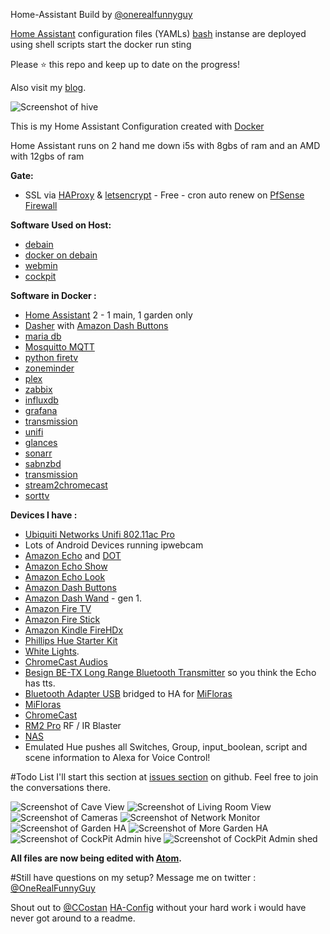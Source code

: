 Home-Assistant Build by [@onerealfunnyguy](https://twitter.com/onerealfunnyguy)

[Home Assistant](https://home-assistant.io/) configuration files (YAMLs)
[bash](https://www.gnu.org/software/bash/) instanse are deployed using shell scripts start the docker run sting

Please :star: this repo and keep up to date on the progress!

Also visit my [blog](https://onerealfunnyguy.com).

![Screenshot of hive](https://onerealfunnyguy.com/screenshots/pic1.png)

This is my Home Assistant Configuration created with [Docker](https://home-assistant.io/docs/installation/docker/)

Home Assistant runs on 2 hand me down i5s with 8gbs of ram and an AMD with 12gbs of ram

**Gate:**
* SSL via [HAProxy](http://www.haproxy.org) & [letsencrypt](https://letsencrypt.org) - Free - cron auto renew on [PfSense Firewall](http://amzn.to/2Aj7XYH)

**Software Used on Host:**
* [debain](https://www.debian.org)
* [docker on debain](https://www.docker.com/docker-debian)
* [webmin](http://www.webmin.com)
* [cockpit](http://cockpit-project.org)

**Software in Docker :**
* [Home Assistant](https://home-assistant.io/) 2 - 1 main, 1 garden only
* [Dasher](https://github.com/maddox/dasher) with [Amazon Dash Buttons](http://amzn.to/2hBiO8f)
* [maria db](https://hub.docker.com/_/mariadb/)
* [Mosquitto MQTT](https://hub.docker.com/_/eclipse-mosquitto/)
* [python firetv](https://github.com/happyleavesaoc/python-firetv)
* [zoneminder](https://www.zoneminder.com)
* [plex](https://github.com/plexinc/pms-docker)
* [zabbix](https://www.zabbix.org/wiki/Dockerized_Zabbix)
* [influxdb](https://hub.docker.com/_/influxdb/)
* [grafana](https://hub.docker.com/r/grafana/grafana/)
* [transmission](https://hub.docker.com/r/linuxserver/transmission/)
* [unifi](https://hub.docker.com/r/linuxserver/unifi/)
* [glances](https://hub.docker.com/r/nicolargo/glances/)
* [sonarr](https://hub.docker.com/r/linuxserver/sonarr/)
* [sabnzbd](https://github.com/linuxserver/docker-sabnzbd)
* [transmission](https://github.com/linuxserver/docker-transmission)
* [stream2chromecast](https://hub.docker.com/r/onerealfunnyguy/stream2cast/)
* [sorttv](https://hub.docker.com/r/onerealfunnyguy/sorttv/)


**Devices I have :**
* [Ubiquiti Networks Unifi 802.11ac Pro](http://amzn.to/2zdBR0i)
* Lots of Android Devices running ipwebcam
* [Amazon Echo](http://amzn.to/2zb9EHa) and [DOT](http://amzn.to/2h1pg7V)
* [Amazon Echo Show](http://amzn.to/2zfLayF)
* [Amazon Echo Look](http://amzn.to/2zh7w2J)
* [Amazon Dash Buttons](http://amzn.to/2hBiO8f)
* [Amazon Dash Wand](http://amzn.to/2zgb5q6) - gen 1.
* [Amazon Fire TV](http://amzn.to/2zglRMS)
* [Amazon Fire Stick](http://amzn.to/2zhCHej)
* [Amazon Kindle FireHDx](http://amzn.to/2ze7WF5)
* [Phillips Hue Starter Kit](http://amzn.to/2zcvLNo)
* [White Lights](http://amzn.to/2zicSe3).
* [ChromeCast Audios](https://store.google.com/product/chromecast_audio)
* [Besign BE-TX Long Range Bluetooth Transmitter](http://amzn.to/2yt9T3q) so you think the Echo has tts.
* [Bluetooth Adapter USB](http://amzn.to/2xYYfJ2) bridged to HA for [MiFloras](https://www.aliexpress.com/item/English-Version-Xiaomi-Mi-Flora-Monitor-Digital-Grass-Flower-Care-Soil-Water-Light-Smart-Tester/32816679268.html?spm=2114.search0104.3.10.Z9MjwH&ws_ab_test=searchweb0_0,searchweb201602_3_10152_10065_10151_10130_10068_10344_10345_10547_10342_10546_10343_10340_10341_10548_10545_10541_10307_10060_10155_10154_10056_10055_10539_10537_10536_10059_10534_10533_100031_10103_10102_5670015_10142_10107_10324_5660015_10325_10084_10083_10178_10312_10313_10314_5650015_10550_10073_10551_10552_10553_10554_10557_10558-10343_10550,searchweb201603_30,ppcSwitch_5&btsid=af539bb1-dad9-4cc2-8c39-9dc4108a66ce&algo_expid=8d64c6a4-86c2-4508-82c6-7ecfd58cbdf9-1&algo_pvid=8d64c6a4-86c2-4508-82c6-7ecfd58cbdf9)
* [MiFloras](https://www.aliexpress.com/item/English-Version-Xiaomi-Mi-Flora-Monitor-Digital-Grass-Flower-Care-Soil-Water-Light-Smart-Tester/32816679268.html?spm=2114.search0104.3.10.Z9MjwH&ws_ab_test=searchweb0_0,searchweb201602_3_10152_10065_10151_10130_10068_10344_10345_10547_10342_10546_10343_10340_10341_10548_10545_10541_10307_10060_10155_10154_10056_10055_10539_10537_10536_10059_10534_10533_100031_10103_10102_5670015_10142_10107_10324_5660015_10325_10084_10083_10178_10312_10313_10314_5650015_10550_10073_10551_10552_10553_10554_10557_10558-10343_10550,searchweb201603_30,ppcSwitch_5&btsid=af539bb1-dad9-4cc2-8c39-9dc4108a66ce&algo_expid=8d64c6a4-86c2-4508-82c6-7ecfd58cbdf9-1&algo_pvid=8d64c6a4-86c2-4508-82c6-7ecfd58cbdf9)
* [ChromeCast](https://store.google.com/product/chromecast_2015)
* [RM2 Pro](http://amzn.to/2xYJXsf) RF / IR Blaster
* [NAS](http://amzn.to/2xX29SV)
* Emulated Hue pushes all Switches, Group, input_boolean, script and scene information to Alexa for Voice Control!

#Todo List
I'll start this section at [issues section](https://github.com/onerealfunnyguy/HA-Build/issues) on github.
Feel free to join the conversations there.

![Screenshot of Cave View](https://onerealfunnyguy.com/screenshots/pic2.png)
![Screenshot of Living Room View](https://onerealfunnyguy.com/screenshots/pic3.png)
![Screenshot of Cameras](https://onerealfunnyguy.com/screenshots/pic5.png)
![Screenshot of Network Monitor](https://onerealfunnyguy.com/screenshots/pic6.png)
![Screenshot of Garden HA](https://onerealfunnyguy.com/screenshots/pic10.pngg)
![Screenshot of More Garden HA](https://onerealfunnyguy.com/screenshots/pic13.png)
![Screenshot of CockPit Admin hive](https://onerealfunnyguy.com/screenshots/admin1.png)
![Screenshot of CockPit Admin shed](https://onerealfunnyguy.com/screenshots/admin2.png)


**All files are now being edited with [Atom](https://atom.io/).**

#Still have questions on my setup?
Message me on twitter : [@OneRealFunnyGuy](https://twitter.com/onerealfunnyguy)

Shout out to [@CCostan](https://twitter.com/ccostan) [HA-Config](https://github.com/CCOSTAN/Home-AssistantConfig)
without your hard work i would have never got around to a readme.  
